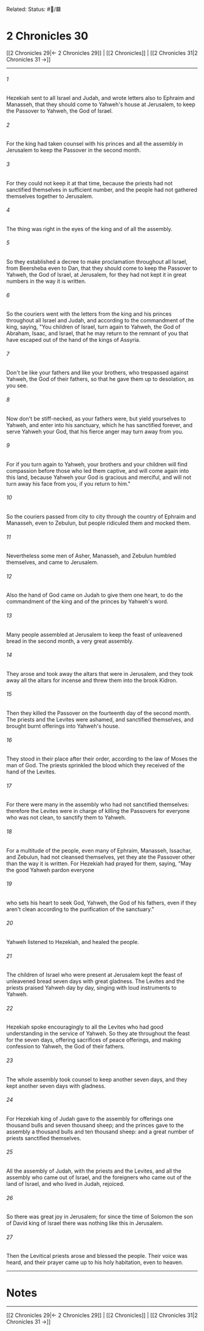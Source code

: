 Related:
Status: #📖/🟥
# 2 Chronicles 30

[[2 Chronicles 29|← 2 Chronicles 29]] | [[2 Chronicles]] | [[2 Chronicles 31|2 Chronicles 31 →]]
***



###### 1 
Hezekiah sent to all Israel and Judah, and wrote letters also to Ephraim and Manasseh, that they should come to Yahweh's house at Jerusalem, to keep the Passover to Yahweh, the God of Israel. 

###### 2 
For the king had taken counsel with his princes and all the assembly in Jerusalem to keep the Passover in the second month. 

###### 3 
For they could not keep it at that time, because the priests had not sanctified themselves in sufficient number, and the people had not gathered themselves together to Jerusalem. 

###### 4 
The thing was right in the eyes of the king and of all the assembly. 

###### 5 
So they established a decree to make proclamation throughout all Israel, from Beersheba even to Dan, that they should come to keep the Passover to Yahweh, the God of Israel, at Jerusalem, for they had not kept it in great numbers in the way it is written. 

###### 6 
So the couriers went with the letters from the king and his princes throughout all Israel and Judah, and according to the commandment of the king, saying, "You children of Israel, turn again to Yahweh, the God of Abraham, Isaac, and Israel, that he may return to the remnant of you that have escaped out of the hand of the kings of Assyria. 

###### 7 
Don't be like your fathers and like your brothers, who trespassed against Yahweh, the God of their fathers, so that he gave them up to desolation, as you see. 

###### 8 
Now don't be stiff-necked, as your fathers were, but yield yourselves to Yahweh, and enter into his sanctuary, which he has sanctified forever, and serve Yahweh your God, that his fierce anger may turn away from you. 

###### 9 
For if you turn again to Yahweh, your brothers and your children will find compassion before those who led them captive, and will come again into this land, because Yahweh your God is gracious and merciful, and will not turn away his face from you, if you return to him." 

###### 10 
So the couriers passed from city to city through the country of Ephraim and Manasseh, even to Zebulun, but people ridiculed them and mocked them. 

###### 11 
Nevertheless some men of Asher, Manasseh, and Zebulun humbled themselves, and came to Jerusalem. 

###### 12 
Also the hand of God came on Judah to give them one heart, to do the commandment of the king and of the princes by Yahweh's word. 

###### 13 
Many people assembled at Jerusalem to keep the feast of unleavened bread in the second month, a very great assembly. 

###### 14 
They arose and took away the altars that were in Jerusalem, and they took away all the altars for incense and threw them into the brook Kidron. 

###### 15 
Then they killed the Passover on the fourteenth day of the second month. The priests and the Levites were ashamed, and sanctified themselves, and brought burnt offerings into Yahweh's house. 

###### 16 
They stood in their place after their order, according to the law of Moses the man of God. The priests sprinkled the blood which they received of the hand of the Levites. 

###### 17 
For there were many in the assembly who had not sanctified themselves: therefore the Levites were in charge of killing the Passovers for everyone who was not clean, to sanctify them to Yahweh. 

###### 18 
For a multitude of the people, even many of Ephraim, Manasseh, Issachar, and Zebulun, had not cleansed themselves, yet they ate the Passover other than the way it is written. For Hezekiah had prayed for them, saying, "May the good Yahweh pardon everyone 

###### 19 
who sets his heart to seek God, Yahweh, the God of his fathers, even if they aren't clean according to the purification of the sanctuary." 

###### 20 
Yahweh listened to Hezekiah, and healed the people. 

###### 21 
The children of Israel who were present at Jerusalem kept the feast of unleavened bread seven days with great gladness. The Levites and the priests praised Yahweh day by day, singing with loud instruments to Yahweh. 

###### 22 
Hezekiah spoke encouragingly to all the Levites who had good understanding in the service of Yahweh. So they ate throughout the feast for the seven days, offering sacrifices of peace offerings, and making confession to Yahweh, the God of their fathers. 

###### 23 
The whole assembly took counsel to keep another seven days, and they kept another seven days with gladness. 

###### 24 
For Hezekiah king of Judah gave to the assembly for offerings one thousand bulls and seven thousand sheep; and the princes gave to the assembly a thousand bulls and ten thousand sheep: and a great number of priests sanctified themselves. 

###### 25 
All the assembly of Judah, with the priests and the Levites, and all the assembly who came out of Israel, and the foreigners who came out of the land of Israel, and who lived in Judah, rejoiced. 

###### 26 
So there was great joy in Jerusalem; for since the time of Solomon the son of David king of Israel there was nothing like this in Jerusalem. 

###### 27 
Then the Levitical priests arose and blessed the people. Their voice was heard, and their prayer came up to his holy habitation, even to heaven.

---
# Notes


***
[[2 Chronicles 29|← 2 Chronicles 29]] | [[2 Chronicles]] | [[2 Chronicles 31|2 Chronicles 31 →]]
